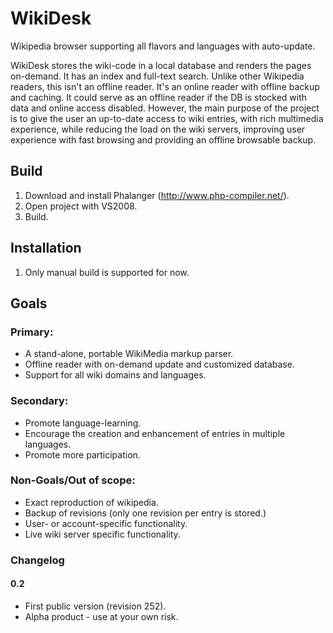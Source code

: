 # WikiDesk #

Wikipedia browser supporting all flavors and languages with auto-update.

WikiDesk stores the wiki-code in a local database and renders the pages on-demand. It has an index and full-text search.
Unlike other Wikipedia readers, this isn't an offline reader. It's an online reader with offline backup and caching. It could serve as an offline reader if the DB is stocked with data and online access disabled. However, the main purpose of the project is to give the user an up-to-date access to wiki entries, with rich multimedia experience, while reducing the load on the wiki servers, improving user experience with fast browsing and providing an offline browsable backup.

## Build ##

1. Download and install Phalanger (http://www.php-compiler.net/).
1. Open project with VS2008.
1. Build.

## Installation ##

1. Only manual build is supported for now.

## Goals ##

### Primary: ###

* A stand-alone, portable WikiMedia markup parser.
* Offline reader with on-demand update and customized database.
* Support for all wiki domains and languages.

### Secondary: ###

* Promote language-learning.
* Encourage the creation and enhancement of entries in multiple languages.
* Promote more participation.

### Non-Goals/Out of scope: ###

* Exact reproduction of wikipedia.
* Backup of revisions (only one revision per entry is stored.)
* User- or account-specific functionality.
* Live wiki server specific functionality.

### Changelog ###

#### 0.2 ####
* First public version (revision 252).
* Alpha product - use at your own risk.